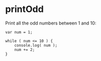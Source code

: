 # printOdd

Print all the odd numbers between 1 and 10:

```
var num = 1;

while ( num <= 10 ) {
	console.log( num );
	num += 2;
}
```
